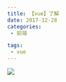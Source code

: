 ```yaml
---
title: 【vue】了解
date: 2017-12-28
categories:
 - 前端

tags:
 - vue
---
```

![](https://cdn.jsdelivr.net/gh/levidc/blogImg/img/26.jpg)

<!-- more -->